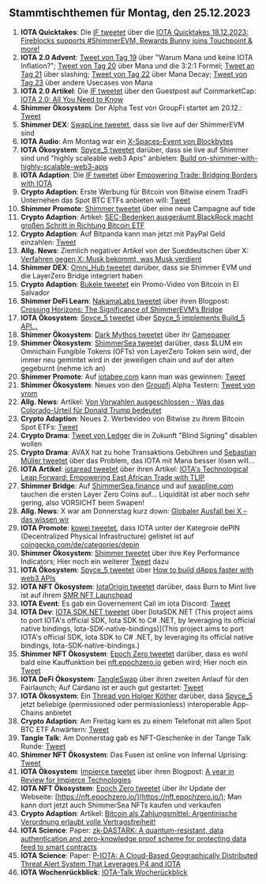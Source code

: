 ## Stammtischthemen für Montag, den 25.12.2023

1. **IOTA Quicktakes**: Die [IF tweetet](https://x.com/iota/status/1736687813758746791?s=20) über die [IOTA Quicktakes 18.12.2023: Fireblocks supports #ShimmerEVM, Rewards Bunny joins Touchpoint & more!](https://www.youtube.com/watch?v=fft8Nmxdyu0)
2. **IOTA 2.0 Advent**: [Tweet von Tag 19](https://x.com/NaitsabesMue/status/1737003111959375922?s=20) über "Warum Mana und keine IOTA Inflation?"; [Tweet von Tag 20](https://x.com/NaitsabesMue/status/1737376930964418920?s=20) über Mana und die 3:2:1 Formel; [Tweet an Tag 21](https://x.com/NaitsabesMue/status/1737739819621507092?s=20) über slashing; [Tweet von Tag 22](https://x.com/NaitsabesMue/status/1738102291322790038?s=20) über Mana Decay; [Tweet von Tag 23](https://x.com/NaitsabesMue/status/1738459283396632701?s=20) über andere Usecases von Mana
3. **IOTA 2.0 Artikel**: Die [IF tweetet](https://x.com/iota/status/1736929348098171138?s=20) über den Guestpost auf CoinmarketCap: [IOTA 2.0: All You Need to Know](https://coinmarketcap.com/community/articles/657c1c5f0239a0746aa129c1/)
4. **Shimmer Ökosystem**: Der Alpha Test von GroupFi startet am 20.12.: [Tweet](https://x.com/groupfi_ai/status/1736935260397666691?s=20)
5. **Shimmer DEX**: [SwapLine tweetet](https://x.com/SwaplineDEX/status/1736748148381691968?s=20), dass sie live auf der ShimmerEVM sind
6. **IOTA Audio**: Am Montag war ein [X-Spaces-Event von Blockbytes](https://x.com/blockbytescom/status/1736756574343839782?s=20)
7. **IOTA Ökosystem**: [Spyce_5 tweetet](https://x.com/SPYCE_5/status/1736740758504214919?s=20) darüber, dass sie live auf Shimmer sind und "highly scaleable web3 Apis" anbieten: [Build on-shimmer-with-highly-scalable-web3-apis](https://spyce5.com/apis/build-on-shimmer-with-highly-scalable-web3-apis/)
8. **IOTA Adaption**: Die [IF tweetet](https://x.com/iota/status/1736748156539289991?s=20) über [Empowering Trade: Bridging Borders with IOTA](https://blog.iota.org/empowering-trade-with-iota/)
9. **Crypto Adaption**: Erste Werbung für Bitcoin von Bitwise einem TradFi Unternehen das Spot BTC ETFs anbieten will: [Tweet](https://x.com/BitcoinMagazine/status/1736766216025374764?s=20)
10. **Shimmer Promote**: [Shimmer tweetet](https://x.com/shimmernet/status/1737003640534036920?s=20) über eine neue Campagne auf tide
11. **Crypto Adaption**: Artikel: [SEC-Bedenken ausgeräumt BlackRock macht großen Schritt in Richtung Bitcoin ETF](https://www.btc-echo.de/schlagzeilen/bitcoin-etf-blackrock-fast-am-ziel-176234/)
12. **Crypto Adaption**: Auf Bitpanda kann man jetzt mit PayPal Geld einzahlen: [Tweet](https://x.com/Bitpanda_global/status/1737054158748786755?s=20)
13. **Allg. News**: Ziemlich negativer Artikel von der Sueddeutschen über X: [Verfahren gegen X: Musk bekommt, was Musk verdient](https://www.sueddeutsche.de/wirtschaft/x-twitter-dsa-verfahren-breton-1.6321463?utm_source=Twitter&utm_medium=twitterbot&utm_campaign=6321463)
14. **Shimmer DEX**: [Omni_Hub tweetet](https://x.com/omni_hub/status/1736351234854944985?s=20) darüber, dass sie Shimmer EVM und die LayerZero Bridge integriert haben
15. **Crypto Adaption**: [Bukele tweetet](https://x.com/nayibbukele/status/1733242448179073284?s=20) ein Promo-Video von Bitcoin in El Salvador
16. **Shimmer DeFi Learn**: [NakamaLabs tweetet](https://x.com/Nakama_Labs/status/1737126030903545870?s=20) über ihren Blogpost: [Crossing Horizons: The Significance of ShimmerEVM’s Bridge](https://medium.com/@NakamaLabs/crossing-horizons-the-significance-of-shimmerevms-bridge-7202446e1494)
17. **IOTA Ökosystem**: [Spyce_5 tweetet](https://x.com/SPYCE_5/status/1737367242466005102?s=20) über [Spyce_5 implements Build_5 API...](https://spyce5.com/apis/spyce-5-integrates-build-5-api-a-new-era-of-blockchain-development/)
18. **Shimmer Ökosystem**: [Dark Mythos tweetet](https://x.com/DarkMythosIOTA/status/1737397440620159382?s=20) über ihr [Gamepaper](https://docs.dark-mythos.com/)
19. **Shimmer Ökosystem**: [ShimmerSea tweetet](https://x.com/ShimmerSeaDEX/status/1737396008168902946?s=20) darüber, dass $LUM ein Omnichain Fungible Tokens (OFTs) von LayerZero Token sein wird, der immer neu gemintet wird in der jeweiligen chain und auf der alten gegeburnt (nehme ich an)
20. **Shimmer Promote**: Auf [iotabee.com](https://iotabee.com/) kann man was gewinnen: [Tweet](https://x.com/iotabee/status/1737467731698491871?s=20)
21. **Shimmer Ökosystem**: Neues von den [Groupfi](https://twitter.com/groupfi_ai) Alpha Testern: [Tweet von vrom](https://x.com/Vrom14286662/status/1737484913304088907?s=20)
22. **Allg. News**: Artikel: [Von Vorwahlen ausgeschlossen - Was das Colorado-Urteil für Donald Trump bedeutet](https://www.spiegel.de/ausland/donald-trump-was-bedeutet-das-colorado-urteil-fuer-den-ex-praesidenten-a-39acee22-0990-4349-9703-c54e1e514aff#ref=rss)
23. **Crypto Adaption**: Neues 2. Werbevideo von Bitwise zu ihrem Bitcoin Spot ETFs: [Tweet](https://x.com/BitwiseInvest/status/1737564629562245486?s=20)
24. **Crypto Drama**: [Tweet von Ledger](https://x.com/Ledger/status/1737457365526470665?s=20) die in Zukunft "Blind Signing" disablen wollen
25. **Crypto Drama**: AVAX hat zu hohe Transaktions Gebühren und [Sebastian Müller tweetet](https://x.com/NaitsabesMue/status/1737547857513578672?s=20) über das Problem, das IOTA mit Mana besser lösen will...
26. **IOTA Artikel**: [iotaread tweetet](https://x.com/iotaread/status/1737683945431662763?s=20) über ihren Artikel: [IOTA's Technological Leap Forward: Empowering East African Trade with TLIP](https://iotaread.com/iotas-technological-leap-forward-empowering-east-african-trade-with-tlip)
27. **Shimmer Bridge**: Auf [ShimmerSea.finance](https://shimmersea.finance/swap) und auf [swapline.com](https://swapline.com/home) tauchen die ersten Layer Zero Coins auf... Liquidität ist aber noch sehr gering, also VORSICHT beim Swapen!
28. **Allg. News**: X war am Donnerstag kurz down: [Globaler Ausfall bei X – das wissen wir](https://www.watson.ch/digital/x%20-%20twitter/886870281-globaler-ausfall-bei-x-das-wissen-wir)
29. **IOTA Promote**: [kowei tweetet](https://x.com/kowei1995/status/1737782705113485744?s=20), dass IOTA unter der Kategroie dePIN (Decentralized Physical Infrastructure) gelistet ist auf [coingecko.com/de/categories/depin](https://www.coingecko.com/de/categories/depin)
30. **Shimmer Ökosystem**: [Shimmer tweetet](https://x.com/ShimmerSeaDEX/status/1737790019899912494?s=20) über ihre Key Performance Indicators; Hier noch ein weiterer [Tweet](https://x.com/ShimmerSeaDEX/status/1738107110720962945?s=20) dazu
31. **IOTA Ökosystem**: [Spyce_5 tweetet](https://x.com/SPYCE_5/status/1737744847811850654?s=20) über [How to build dApps faster with web3 APIs](https://x.com/SPYCE_5/status/1737744847811850654?s=20)
32. **IOTA NFT Ökosystem**: [IotaOrigin tweetet](https://x.com/origin_iota/status/1737783759544504608?s=20) darüber, dass Burn to Mint live ist auf ihrem [SMR NFT Launchpad](https://launchpad.snippool.xyz/collection/0x93A4Ca164a1B35E70280579a038e4f81f2dc6777?tab=burnToMint)
33. **IOTA Event**: Es gab ein Governement Call im iota Discord: [Tweet](https://x.com/shimmernet/status/1737548428685504586?s=20)
34. **IOTA Dev**: [IOTA SDK.NET tweetet](https://x.com/iotawalletnet/status/1737736804563026259?s=20) über [IotaSDK.NET (This project aims to port IOTA's official SDK, Iota SDK to C# .NET, by leveraging its official native bindings, Iota-SDK-native-bindings)](This project aims to port IOTA's official SDK, Iota SDK to C# .NET, by leveraging its official native bindings, Iota-SDK-native-bindings.)
35. **Shimmer NFT Ökosystem**: [Epoch Zero tweetet](https://x.com/Epoch_0/status/1737577687273599150?s=20) darüber, dass es wohl bald eine Kauffunktion bei [nft.epochzero.io](https://nft.epochzero.io/) geben wird; Hier noch ein [Tweet](https://x.com/Epoch_0/status/1735526097318465986?s=20)
36. **IOTA DeFi Ökosystem**: [TangleSwap](https://x.com/TangleSwap/status/1737515060132499777?s=20) über ihren zweiten Anlauf für den Fairlaunch; Auf Cardano ist er auch gut gestartet: [Tweet](https://x.com/TangleSwap/status/1738242410956882379?s=20)
37. **IOTA Ökosystem**: Ein [Thread von Holger Köther](https://x.com/HolgerKoether/status/1738192801538408688?s=20) darüber, dass [Spyce_5](https://twitter.com/SPYCE_5) jetzt beliebige (permissioned oder permissionless) interoperable App-Chains anbietet
38. **Crypto Adaption**: Am Freitag kam es zu einem Telefonat mit allen Spot BTC ETF Anwärtern: [Tweet](https://x.com/hoss_crypto/status/1737936229146980545?s=20)
39. **Tangle Talk**: Am Donnerstag gab es NFT-Geschenke in der Tange Talk Runde: [Tweet](https://x.com/tangle_talk/status/1737894417950802316?s=20)
40. **Shimmer NFT Ökosystem**: Das Fusen ist online von Infernal Uprising: [Tweet](https://x.com/InfernalNFTs/status/1738243002743586979?s=20)
41. **IOTA Ökosystem**: [Impierce tweetet](https://x.com/ImpierceTech/status/1738197622102405479?s=20) über ihren Blogpost: [A year in Review for Impierce Technologies](https://medium.com/@jelle.millenaar/a-year-in-review-for-impierce-technologies-ededd4452db4)
42. **IOTA NFT Ökosystem**: [Epoch Zero tweetet](https://x.com/Epoch_0/status/1738375269222621647?s=20) über ihr Update der Webseite: [https://nft.epochzero.io/](https://nft.epochzero.io/); Man kann dort jetzt auch ShimmerSea NFTs kaufen und verkaufen
43. **Crypto Adaption**: Artikel: [Bitcoin als Zahlungsmittel: Argentinische Verordnung erlaubt volle Vertragsfreiheit!](https://www.blocktrainer.de/bitcoin-als-zahlungsmittel-argentinische-verordnung-erlaubt-volle-vertragsfreiheit/)
44. **IOTA Science**: Paper: [zk-DASTARK: A quantum-resistant, data authentication and zero-knowledge proof scheme for protecting data feed to smart contracts](https://www.preprints.org/manuscript/202312.1444/v1)
45. **IOTA Science**: Paper: [P-IOTA: A Cloud-Based Geographically Distributed Threat Alert System That Leverages P4 and IOTA](https://www.mdpi.com/1424-8220/23/6/2955)
46. **IOTA Wochenrückblick**: [IOTA-Talk Wocherückblick](https://www.iota-talk.com/index.php?article/352-wochenr%C3%BCckblick-vom-17-bis-23-dezember-2023/)

